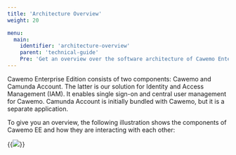 ```yaml
---
title: 'Architecture Overview'
weight: 20

menu:
  main:
    identifier: 'architecture-overview'
    parent: 'technical-guide'
    Pre: 'Get an overview over the software architecture of Cawemo Enterprise Edition.'
---
```


Cawemo Enterprise Edition consists of two components: Cawemo and Camunda Account.
The latter is our solution for Identity and Access Management (IAM).
It enables single sign-on and central user management for Cawemo.
Camunda Account is initially bundled with Cawemo, but it is a separate application.

To give you an overview, the following illustration shows the components of Cawemo EE and how they are interacting with each other:

{{<img src="../architecture.png">}}
